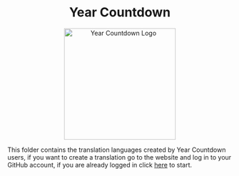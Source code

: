<div align="center">
  <h1>Year Countdown</h1>
  <img width="250" src="https://i.imgur.com/H7oHIwF.png" alt="Year Countdown Logo"/>
</div>

This folder contains the translation languages created by Year Countdown users, if you want to create a translation go to the website and log in to your GitHub account, if you are already logged in click [here](https://mateusofcz.github.io/YearCountdown/#/createtranslation) to start.
